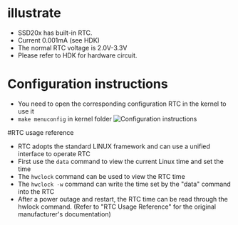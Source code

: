 # illustrate
- SSD20x has built-in RTC.
- Current 0.001mA (see HDK)
- The normal RTC voltage is 2.0V-3.3V
- Please refer to HDK for hardware circuit.

# Configuration instructions
- You need to open the corresponding configuration RTC in the kernel to use it
- `make menuconfig` in kernel folder
![Configuration instructions](https://gitee.com/mFlying/flying_picgo_img/raw/master/PicGo-updata-img/RTC_config.png)

#RTC usage reference
- RTC adopts the standard LINUX framework and can use a unified interface to operate RTC
- First use the `data` command to view the current Linux time and set the time
- The `hwclock` command can be used to view the RTC time
- The `hwclock -w` command can write the time set by the "data" command into the RTC
- After a power outage and restart, the RTC time can be read through the hwlock command. (Refer to "RTC Usage Reference" for the original manufacturer's documentation)
